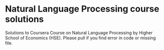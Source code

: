 # Natural Language Processing course solutions
Solutions to Coursera Course on Natural Language Processing by Higher School of Economics (HSE). Please pull if you find error in code or missing file.
